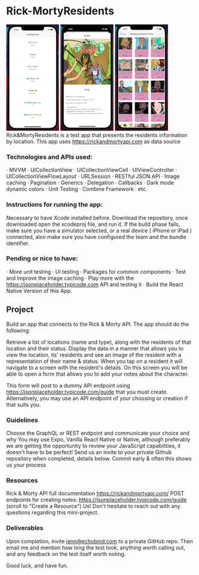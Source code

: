 # Rick-MortyResidents

![pic1](ScreenShot1.png)
![pic1](ScreenShot2.png)
![pic1](ScreenShot3.png)
Rick&amp;MortyResidents is a test app that presents the residents information by location. This app uses https://rickandmortyapi.com as data source

### Technologies and APIs used:

·     MVVM
·     UICollectionView
·     UICollectionViewCell
·     UIViewController
·     UICollectionViewFlowLayout
·     URLSession
·     RESTful JSON API
·     Image caching 
·     Pagination
·     Generics
·     Delegation
·     Callbacks 
·     Dark mode dynamic colors 
·     Unit Testing
·     Combine Framework
·     etc.

### Instructions for running the app:
Necessary to have Xcode installed before. Download the repository, once downloaded open the xcodeproj file, and run it. If the build phase fails, make sure you have a simulator selected, or a real device ( iPhone or iPad ) connected, also make sure you have configured the team and the bundle identifier. 

### Pending or nice to have:

·     More unit testing
·     UI testing
·     Packages for common components
·     Test and improve the image caching 
·     Play more with the https://jsonplaceholder.typicode.com API and testing it
·     Build the React Native Version of this App.


## Project
Build an app that connects to the Rick & Morty API. The app should do the following:

Retrieve a list of locations (name and type), along with the residents of that location and their status.
Display the data in a manner that allows you to view the location, its' residents and see an image of the resident with a representation of their name & status.
When you tap on a resident it will navigate to a screen with the resident's details. On this screen you will be able to open a form that allows you to add your notes about the character.

This form will post to a dummy API endpoint using https://jsonplaceholder.typicode.com/guide that you must create.
Alternatively, you may use an API endpoint of your choosing or creation if that suits you.

### Guidelines
Choose the GraphQL or REST endpoint and communicate your choice and why
You may use  Expo, Vanilla React Native or Native, although preferably we are getting the opportunity to review your JavaScript capabilities, it doesn't have to be perfect!
Send us an invite to your private Github repository when completed, details below.
Commit early & often this shows us your process

### Resources
Rick & Morty API full documentation
 https://rickandmortyapi.com/
POST endpoints for creating notes:
https://jsonplaceholder.typicode.com/guide (scroll to "Create a Resource")
Us! Don't hesitate to reach out with any questions regarding this mini-project.

### Deliverables
Upon completion, invite jenn@echobind.com to a private GitHub repo. Then email me and mention how long the test took, anything worth calling out, and any feedback on the test itself worth noting.

Good luck, and have fun.

